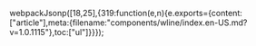 webpackJsonp([18,25],{319:function(e,n){e.exports={content:["article"],meta:{filename:"components/wline/index.en-US.md?v=1.0.1115"},toc:["ul"]}}});